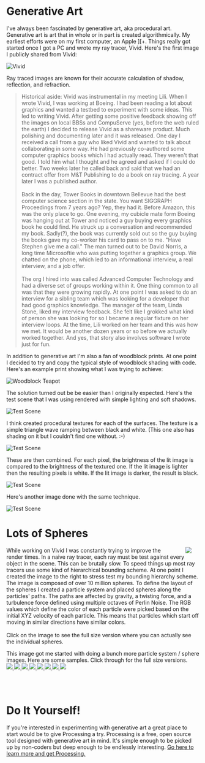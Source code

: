 # Generative Art

I've always been fascinated by generative art, aka procedural art.  Generative art is art that in whole or in part is created algorithmically.  My earliest efforts were on my first computer, an Apple ][+.  Things really got started once I got a PC and wrote my ray tracer, Vivid.  Here's the first image I publicly shared from Vivid:

![Vivid](fuseart_images/vivid1.png)

Ray traced images are known for their accurate calculation of shadow, reflection, and refraction.

> Historical aside: Vivid was instrumental in my meeting Lili.  When I wrote Vivid, I was working at Boeing.  I had been reading a lot about graphics and wanted a testbed to experiment with some ideas.  This led to writing Vivid.  After getting some positive feedback showing off the images on local BBSs and CompuServe (yes, before the web ruled the earth) I decided to release Vivid as a shareware product.  Much polishing and documenting later and it was released.  One day I received a call from a guy who liked Vivid and wanted to talk about collaborating in some way.  He had previously co-authored some computer graphics books which I had actually read.  They weren't that good. I told him what I thought and he agreed and asked if I could do better.  Two weeks later he called back and said that we had an contract offer from M&T Publishing to do a book on ray tracing.  A year later I was a published author. <br><br> Back in the day, Tower Books in downtown Bellevue had the best computer science section in the state.  You want SIGGRAPH Proceedings from 7 years ago?  Yep, they had it.  Before Amazon, this was the only place to go.  One evening, my cubicle mate form Boeing was hanging out at Tower and noticed a guy buying every graphics book he could find.  He struck up a conversation and recommended my book.  Sadly(?), the book was currently sold out so the guy buying the books gave my co-worker his card to pass on to me.  "Have Stephen give me a call."  The man turned out to be David Norris, a long time Microsoftie who was putting together a graphics group.  We chatted on the phone, which led to an informational interview, a real interview, and a job offer. <br><br> The org I hired into was called Advanced Computer Technology and had a diverse set of groups working within it.  One thing common to all was that they were growing rapidly.  At one point I was asked to do an interview for a sibling team which was looking for a developer that had good graphics knowledge.  The manager of the team, Linda Stone, liked my interview feedback.  She felt like I grokked what kind of person she was looking for so I became a regular fixture on her interview loops.  At the time, Lili worked on her team and this was how we met.  It would be another dozen years or so before we actually worked together.  And yes, that story also involves software I wrote just for fun.

In addition to generative art I'm also a fan of woodblock prints.  At one point I decided to try and copy the typical style of woodblock shading with code.  Here's an example print showing what I was trying to achieve:

![Woodblock Teapot](fuseart_images/teapot.png)

The solution turned out be be easier than I originally expected.  Here's the test scene that I was using rendered with simple lighting and soft shadows.

![Test Scene](fuseart_images/sample_lighting.png)

I think created procedural textures for each of the surfaces.  The texture is a simple triangle wave ramping between black and white.  (This one also has shading on it but I couldn't find one without.  :-)

![Test Scene](fuseart_images/sample_texture.png)

These are then combined.  For each pixel, the brightness of the lit image is compared to the brightness of the textured one.  If the lit image is lighter then the resulting pixels is white.  If the lit image is darker, the result is black.

![Test Scene](fuseart_images/sample_result.png)

Here's another image done with the same technique.

![Test Scene](fuseart_images/pawn2.png)

# Lots of Spheres
<p>
  <a href="fuseart_images/worm4c.jpg">
    <img src="fuseart_images/worm4c_thumb.jpg" align="right" hspace="20"/>
  </a>
  
  While working on Vivid I was constantly trying to improve the render times.  In a naive ray tracer, each ray must be test against every object in the scene. This can be brutally slow.  To speed things up most ray tracers use some kind of hierarchical bounding scheme. At one point I created the image to the right to stress test my bounding hierarchy scheme.  The image is composed of over 10 million spheres.  To define the layout of the spheres I created a particle system and placed spheres along the particles' paths.  The paths are affected by gravity, a twisting force, and a turbulence force defined using multiple octaves of Perlin Noise.  The RGB values which define the color of each particle were picked based on the initial XYZ velocity of each particle.  This means that particles which start off moving in similar directions have similar colors.<br><br>
  Click on the image to see the full size version where you can actually see the individual spheres.
</p>

This image got me started with doing a bunch more particle system / sphere images.  Here are some samples.  Click through for the full size versions.<br>
<a href="fuseart_images/panoramic.jpg">
  <img src="fuseart_images/panoramic_thumb.jpg"/>
</a>
<a href="fuseart_images/copper016.jpg">
  <img src="fuseart_images/copper016_thumb.jpg"/>
</a>
<a href="fuseart_images/hemi3.jpg">
  <img src="fuseart_images/hemi3_thumb.jpg"/>
</a>
<a href="fuseart_images/inv028.jpg">
  <img src="fuseart_images/inv028_thumb.jpg"/>
</a>
<a href="fuseart_images/mass_h.jpg">
  <img src="fuseart_images/mass_h_thumb.jpg"/>
</a>
<a href="fuseart_images/n2p3_01.jpg">
  <img src="fuseart_images/n2p3_01_thumb.jpg"/>
</a>
<a href="fuseart_images/n2p6_46.jpg">
  <img src="fuseart_images/n2p6_46_thumb.jpg"/>
</a>
<a href="fuseart_images/worm1b.jpg">
  <img src="fuseart_images/worm1b_thumb.jpg"/>
</a>

<br><br>
# Do It Yourself!
If you're interested in experimenting with generative art a great place to start would be to give Processing a try.  Processing is a free, open source tool designed with generative art in mind.  It's simple enough to be picked up by non-coders but deep enough to be endlessly interesting.
[Go here to learn more and get Processing.](https://processing.org/)







